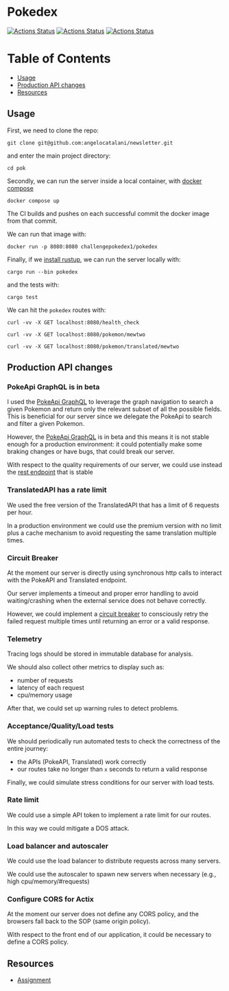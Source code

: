 # Pokedex

[![Actions Status](https://github.com/angelocatalani/pok/actions/workflows/main.yml/badge.svg)](https://github.com/angelocatalani/pok/actions)
[![Actions Status](https://github.com/angelocatalani/pok/actions/workflows/audit.yml/badge.svg)](https://github.com/angelocatalani/pok/actions)
[![Actions Status](https://github.com/angelocatalani/pok/actions/workflows/scheduled_build.yml/badge.svg)](https://github.com/angelocatalani/pok/actions)

# Table of Contents

* [Usage](#usage)
* [Production API changes](#production-api-changes)
* [Resources](#resources)

## Usage

First, we need to clone the repo:

```shell
git clone git@github.com:angelocatalani/newsletter.git
```

and enter the main project directory:

```shell
cd pok
```

Secondly, we can run the server inside a local container, with [docker compose](https://docs.docker.com/get-docker/)

```shell
docker compose up
```

The CI builds and pushes on each successful commit the docker image from that commit.

We can run that image with:

```shell
docker run -p 8080:8080 challengepokedex1/pokedex
```

Finally, if we [install rustup](https://www.rust-lang.org/tools/install), we can run the server locally with:

```shell
cargo run --bin pokedex
```

and the tests with:

```shell
cargo test
```

We can hit the `pokedex` routes with:

 ```shell
curl -vv -X GET localhost:8080/health_check
```

 ```shell
curl -vv -X GET localhost:8080/pokemon/mewtwo
```

 ```shell
curl -vv -X GET localhost:8080/pokemon/translated/mewtwo
```

## Production API changes

### PokeApi GraphQL is in beta

I used the [PokeApi GraphQL](https://pokeapi.co/docs/graphql) to leverage the graph navigation to search a given Pokemon
and return only the relevant subset of all the possible fields. This is beneficial for our server since we delegate the
PokeApi to search and filter a given Pokemon.

However, the [PokeApi GraphQL](https://pokeapi.co/docs/graphql) is in beta and this means it is not stable enough for a
production environment: it could potentially make some braking changes or have bugs, that could break our server.

With respect to the quality requirements of our server, we could use instead
the [rest endpoint](https://pokeapi.co/docs/v2) that is stable

### TranslatedAPI has a rate limit

We used the free version of the TranslatedAPI that has a limit of 6 requests per hour.

In a production environment we could use the premium version with no limit plus a cache mechanism to avoid requesting
the same translation multiple times.

### Circuit Breaker

At the moment our server is directly using synchronous http calls to interact with the PokeAPI and Translated endpoint.

Our server implements a timeout and proper error handling to avoid waiting/crashing when the external service does not
behave correctly.

However, we could implement a [circuit breaker](https://martinfowler.com/bliki/CircuitBreaker.html)
to consciously retry the failed request multiple times until returning an error or a valid response.

### Telemetry

Tracing logs should be stored in immutable database for analysis.

We should also collect other metrics to display such as:

- number of requests
- latency of each request
- cpu/memory usage

After that, we could set up warning rules to detect problems.

### Acceptance/Quality/Load tests

We should periodically run automated tests to check the correctness of the entire journey:

- the APIs (PokeAPI, Translated) work correctly
- our routes take no longer than `x` seconds to return a valid response

Finally, we could simulate stress conditions for our server with load tests.

### Rate limit

We could use a simple API token to implement a rate limit for our routes.

In this way we could mitigate a DOS attack.

### Load balancer and autoscaler

We could use the load balancer to distribute requests across many servers.

We could use the autoscaler to spawn new servers when necessary (e.g., high cpu/memory/#requests)

### Configure CORS for Actix

At the moment our server does not define any CORS policy, and the browsers fall back to the SOP (same origin policy).

With respect to the front end of our application, it could be necessary to define a CORS policy.

## Resources

- [Assignment](https://docs.google.com/document/d/1P5i5AdnnJ7jTpxBJ6vrNGz-yGIT3zl68a94YZKuQovg/edit#)







